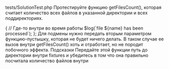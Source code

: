 tests/SolutionTest.php
Протестируйте функцию getFilesCount(), которая считает количество всех файлов в указанной директории и всех поддиректориях.

<?php
 
$filesCount = getFilesCount('/path/to/directory');
У этой функции есть дополнительное поведение. Во время обхода файлов, она записывает информацию об этом (какие файлы были задействованы) в специальный файл, который называется журналом действий или логом.

Запись в файл является нежелательным побочным эффектом. Каждый запуск будет заполнять какой-то файл, который мы никак не используем. От него нужно избавиться. Все что мы хотим – чтобы функция считала количество файлов. Сделать это можно так. Для записи в файл, функция getFilesCount(), использует другую функцию, которую можно подменить:

<?php
 
$getFilesCount = ($path, $log) => {
  // Где-то внутри  во время работы
  $log(`file ${name} has been processed`);
};
Для подмены нужно передать вторым параметром функцию-пустышку, которая не будет ничего делать. В таком случае ее вызов внутри getFilesCount() хоть и отработает, но не породит побочного эффекта.

Подсказки
Передайте этой функции путь до директории внутри fixtures и убедитесь в том что она правильно посчитала количество файлов внутри